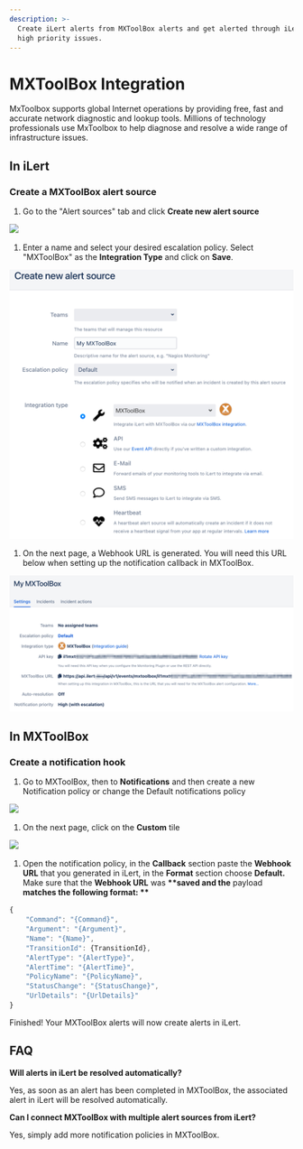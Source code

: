 ```yaml
---
description: >-
  Create iLert alerts from MXToolBox alerts and get alerted through iLert for
  high priority issues.
---
```


# MXToolBox Integration

MxToolbox supports global Internet operations by providing free, fast and accurate network diagnostic and lookup tools. Millions of technology professionals use MxToolbox to help diagnose and resolve a wide range of infrastructure issues.

## In iLert <a href="#in-ilert" id="in-ilert"></a>

### Create a MXToolBox alert source <a href="#create-alert-source" id="create-alert-source"></a>

1. Go to the "Alert sources" tab and click **Create new alert source**

![](../.gitbook/assets/screenshot\_16\_03\_21\_\_16\_37.png)

1. Enter a name and select your desired escalation policy. Select "MXToolBox" as the **Integration Type** and click on **Save**.

![](<../.gitbook/assets/ilert (50).png>)

1. On the next page, a Webhook URL is generated. You will need this URL below when setting up the notification callback in MXToolBox.

![](<../.gitbook/assets/ilert (39).png>)

## In MXToolBox <a href="#in-splunk" id="in-splunk"></a>

### Create a notification hook <a href="#create-action-sequences" id="create-action-sequences"></a>

1. Go to MXToolBox, then to **Notifications** and then create a new Notification policy or change the Default notifications policy

![](<../.gitbook/assets/mozilla\_firefox (1).png>)

1. On the next page,  click on the **Custom** tile

![](../.gitbook/assets/mozilla\_firefox.png)

1. Open the notification policy, in the **Callback** section paste the **Webhook URL** that you generated in iLert, in the **Format** section choose **Default.** Make sure that the **Webhook URL** was **\*\*saved and the** payload **matches the following format: \*\***

```javascript
{
    "Command": "{Command}",
    "Argument": "{Argument}",
    "Name": "{Name}",
    "TransitionId": {TransitionId},
    "AlertType": "{AlertType}",
    "AlertTime": "{AlertTime}",
    "PolicyName": "{PolicyName}",
    "StatusChange": "{StatusChange}",
    "UrlDetails": "{UrlDetails}"
}
```

Finished! Your MXToolBox alerts will now create alerts in iLert.

## FAQ <a href="#faq" id="faq"></a>

**Will alerts in iLert be resolved automatically?**

Yes, as soon as an alert has been completed in MXToolBox, the associated alert in iLert will be resolved automatically.

**Can I connect MXToolBox with multiple alert sources from iLert?**

Yes, simply add more notification policies in MXToolBox.

